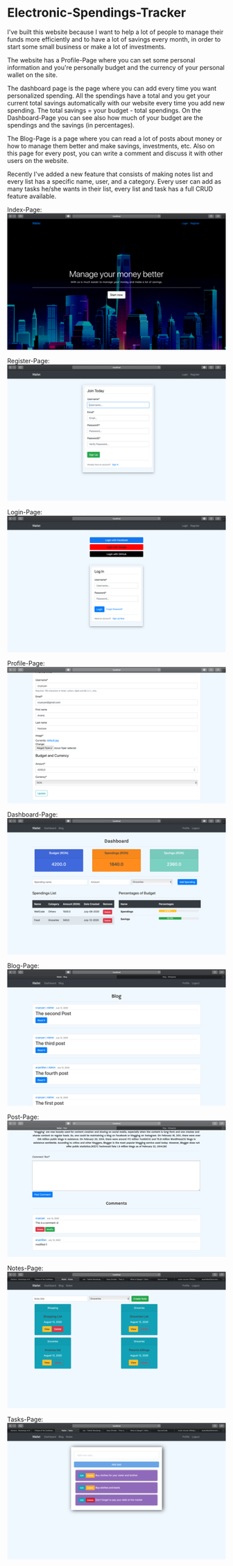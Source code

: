# Electronic-Spendings-Tracker
I've built this website because I want to help a lot of people to manage their funds more efficiently and to have a lot of savings every month, in order to start some small business or make a lot of investments. 

The website has a Profile-Page where you can set some personal information and you're personally budget and the currency of your personal wallet on the site. 

The dashboard page is the page where you can add every time you want personalized spending. All the spendings have a total and you get your current total savings automatically with our website every time you add new spending. The total savings = your budget - total spendings. On the Dashboard-Page you can see also how much of your budget are the spendings and the savings (in percentages). 

The Blog-Page is a page where you can read a lot of posts about money or how to manage them better and make savings, investments, etc. Also on this page for every post, you can write a comment and discuss it with other users on the website. 

Recently I've added a new feature that consists of making notes list and every list has a specific name, user, and a category. Every user can add as many tasks he/she wants in their list, every list and task has a full CRUD feature available.

Index-Page:
![](README-images/index.png)

Register-Page:
![](README-images/register.png)

Login-Page:
![](README-images/login.png)

Profile-Page:
![](README-images/profile.png)

Dashboard-Page:
![](README-images/dashboard.png)

Blog-Page:
![](README-images/blog.png)

Post-Page:
![](README-images/post.png)

Notes-Page:
![](README-images/notes.png)

Tasks-Page:
![](README-images/tasks.png)



